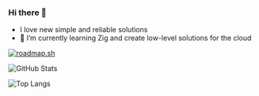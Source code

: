### Hi there 👋
- I love new simple and reliable solutions
- 🌱 I’m currently learning Zig and create low-level solutions for the cloud

[![roadmap.sh](https://roadmap.sh/card/tall/663a5ef0744b04c7edd2b5a1?variant=dark)](https://roadmap.sh) 

![GitHub Stats](https://github-readme-stats.vercel.app/api?username=themoriarti&show_icons=true&count_private=true&hide=stars&hide_title=true&hide_rank=true)

![Top Langs](https://github-readme-stats.vercel.app/api/top-langs/?username=themoriarti&layout=compact)
